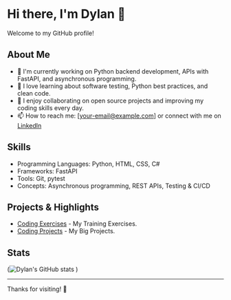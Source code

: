 # Hi there, I'm Dylan 👋

Welcome to my GitHub profile!

## About Me
- 🔭 I'm currently working on Python backend development, APIs with FastAPI, and asynchronous programming.
- 🌱 I love learning about software testing, Python best practices, and clean code.
- 👯 I enjoy collaborating on open source projects and improving my coding skills every day.
- 📫 How to reach me: [your-email@example.com] or connect with me on [LinkedIn](https://linkedin.com/in/your-profile)

## Skills
- Programming Languages: Python, HTML, CSS, C#
- Frameworks: FastAPI
- Tools: Git, pytest
- Concepts: Asynchronous programming, REST APIs, Testing & CI/CD

## Projects & Highlights
- [Coding Exercises](https://github.com/dpeterano/training-projects) - My Training Exercises.
- [Coding Projects](https://github.com/dpeterano/coding-projects) - My Big Projects.

## Stats
(![Dylan's GitHub stats](https://github-readme-stats.vercel.app/api?username=dpeterano&show_icons=true&theme=radical)
)

---

Thanks for visiting! 🚀

